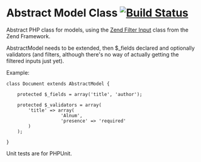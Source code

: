 # Abstract Model Class [![Build Status](https://secure.travis-ci.org/grahamlyons/Model.png)](http://travis-ci.org/grahamlyons/Model)

Abstract PHP class for models, using the [Zend Filter Input](http://framework.zend.com/manual/en/zend.filter.input.html, "Zend Filter Input") class from the Zend Framework.

AbstractModel needs to be extended, then $\_fields declared and optionally validators (and filters, although there's no way of actually getting the filtered inputs just yet).

Example:

    class Document extends AbstractModel {

        protected $_fields = array('title', 'author');

        protected $_validators = array(
            'title' => array(
                        'Alnum',
                        'presence' => 'required'
            )
        );

    }

Unit tests are for PHPUnit.
